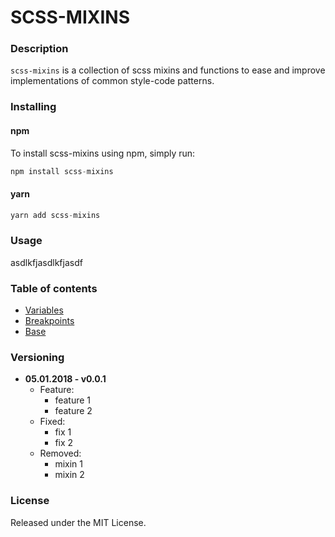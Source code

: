 # SCSS-MIXINS

### Description
`scss-mixins` is a collection of scss mixins and functions to ease and improve implementations of common style-code patterns.

### Installing
#### npm
To install scss-mixins using npm, simply run:
```javascript
npm install scss-mixins
```
#### yarn 
```javascript
yarn add scss-mixins
```

### Usage
asdlkfjasdlkfjasdf
    
### Table of contents

- [Variables](./docs/variables.md)
- [Breakpoints](./docs/breakpoints.md)
- [Base](./docs/breakpoints.md)


### Versioning

- **05.01.2018 - v0.0.1**
    - Feature:
        - feature 1
        - feature 2
    - Fixed: 
        - fix 1
        - fix 2   
    - Removed:
        - mixin 1    
        - mixin 2    
### License
Released under the MIT License.
